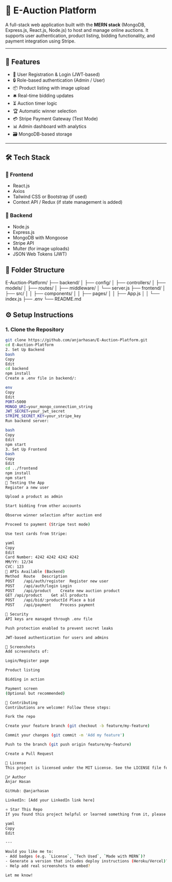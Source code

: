 # 🧾 E-Auction Platform

A full-stack web application built with the **MERN stack** (MongoDB, Express.js, React.js, Node.js) to host and manage online auctions. It supports user authentication, product listing, bidding functionality, and payment integration using Stripe.

---

## 🚀 Features

- 🧑 User Registration & Login (JWT-based)
- 🔒 Role-based authentication (Admin / User)
- 📦 Product listing with image upload
- 🛎️ Real-time bidding updates
- ⏳ Auction timer logic
- 🏆 Automatic winner selection
- 💳 Stripe Payment Gateway (Test Mode)
- 📊 Admin dashboard with analytics
- 🗃️ MongoDB-based storage

---

## 🛠️ Tech Stack

### 🔹 Frontend
- React.js
- Axios
- Tailwind CSS or Bootstrap (if used)
- Context API / Redux (if state management is added)

### 🔹 Backend
- Node.js
- Express.js
- MongoDB with Mongoose
- Stripe API
- Multer (for image uploads)
- JSON Web Tokens (JWT)

## 📁 Folder Structure

E-Auction-Platform/
├── backend/
│   ├── config/
│   ├── controllers/
│   ├── models/
│   ├── routes/
│   ├── middleware/
│   └── server.js
├── frontend/
│   ├── src/
│   │   ├── components/
│   │   ├── pages/
│   │   ├── App.js
│   │   └── index.js
├── .env
└── README.md


## ⚙️ Setup Instructions

### 1. Clone the Repository

```bash
git clone https://github.com/anjarhasan/E-Auction-Platform.git
cd E-Auction-Platform
2. Set Up Backend
bash
Copy
Edit
cd backend
npm install
Create a .env file in backend/:

env
Copy
Edit
PORT=5000
MONGO_URI=your_mongo_connection_string
JWT_SECRET=your_jwt_secret
STRIPE_SECRET_KEY=your_stripe_key
Run backend server:

bash
Copy
Edit
npm start
3. Set Up Frontend
bash
Copy
Edit
cd ../frontend
npm install
npm start
🧪 Testing the App
Register a new user

Upload a product as admin

Start bidding from other accounts

Observe winner selection after auction end

Proceed to payment (Stripe test mode)

Use test cards from Stripe:

yaml
Copy
Edit
Card Number: 4242 4242 4242 4242
MM/YY: 12/34
CVC: 123
🧰 APIs Available (Backend)
Method	Route	Description
POST	/api/auth/register	Register new user
POST	/api/auth/login	Login
POST	/api/product	Create new auction product
GET	/api/product	Get all products
POST	/api/bid/:productId	Place a bid
POST	/api/payment	Process payment

🔐 Security
API keys are managed through .env file

Push protection enabled to prevent secret leaks

JWT-based authentication for users and admins

📸 Screenshots
Add screenshots of:

Login/Register page

Product listing

Bidding in action

Payment screen
(Optional but recommended)

🤝 Contributing
Contributions are welcome! Follow these steps:

Fork the repo

Create your feature branch (git checkout -b feature/my-feature)

Commit your changes (git commit -m 'Add my feature')

Push to the branch (git push origin feature/my-feature)

Create a Pull Request

📄 License
This project is licensed under the MIT License. See the LICENSE file for more details.

🙋‍♂️ Author
Anjar Hasan

GitHub: @anjarhasan

LinkedIn: [Add your LinkedIn link here]

⭐ Star This Repo
If you found this project helpful or learned something from it, please give it a ⭐ to support the work.

yaml
Copy
Edit

---

Would you like me to:
- Add badges (e.g. `License`, `Tech Used`, `Made with MERN`)?
- Generate a version that includes deploy instructions (Heroku/Vercel)?
- Help add real screenshots to embed?

Let me know!
